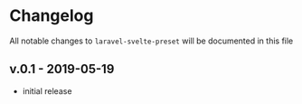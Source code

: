 # Changelog

All notable changes to `laravel-svelte-preset` will be documented in this file

## v.0.1 - 2019-05-19

- initial release
